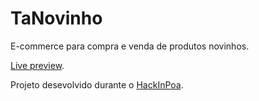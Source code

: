 # TaNovinho

E-commerce para compra e venda de produtos novinhos.

[Live preview](https://tanovinho.herokuapp.com/).

Projeto desevolvido durante o [HackInPoa](http://hackinpoa.globo.com/).
